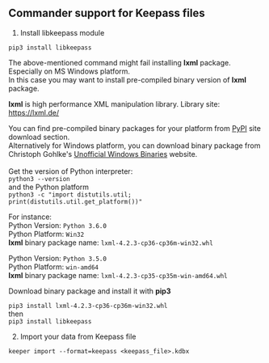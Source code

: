 Commander support for Keepass files
---

1. Install libkeepass module

```
pip3 install libkeepass
```

The above-mentioned command might fail installing **lxml** package. Especially on MS Windows platform.<br> 
In this case you may want to install pre-compiled binary version of **lxml** package.<br>

**lxml** is high performance XML manipulation library. Library site: https://lxml.de/

You can find pre-compiled binary packages for your platform from [PyPI](https://pypi.org/project/lxml/#description) 
site download section. <br>
Alternatively for Windows platform, you can download binary package from 
Christoph Gohlke's [Unofficial Windows Binaries](https://www.lfd.uci.edu/~gohlke/pythonlibs/#lxml) website.
<br><br>
Get the version of Python interpreter:<br>
```python3 --version```<br>
and the Python platform <br>
```python3 -c "import distutils.util; print(distutils.util.get_platform())"```<br>

For instance:<br>
Python Version: ```Python 3.6.0```<br>
Python Platform: ```Win32```<br>
**lxml** binary package name: ```lxml-4.2.3-cp36-cp36m-win32.whl```

Python Version: ```Python 3.5.0```<br>
Python Platform: ```win-amd64```<br>
**lxml** binary package name: ```lxml-4.2.3-cp35-cp35m-win-amd64.whl```

Download binary package and install it with **pip3**

```pip3 install lxml-4.2.3-cp36-cp36m-win32.whl```<br>
then<br>
```pip3 install libkeepass```


2. Import your data from Keepass file

```
keeper import --format=keepass <keepass_file>.kdbx
```